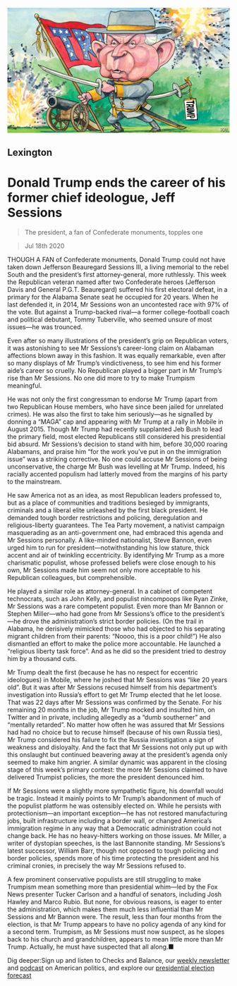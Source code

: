 ![](./images/20200718_USD000_0.jpg)

## Lexington

# Donald Trump ends the career of his former chief ideologue, Jeff Sessions

> The president, a fan of Confederate monuments, topples one

> Jul 18th 2020

THOUGH A FAN of Confederate monuments, Donald Trump could not have taken down Jefferson Beauregard Sessions III, a living memorial to the rebel South and the president’s first attorney-general, more ruthlessly. This week the Republican veteran named after two Confederate heroes (Jefferson Davis and General P.G.T. Beauregard) suffered his first electoral defeat, in a primary for the Alabama Senate seat he occupied for 20 years. When he last defended it, in 2014, Mr Sessions won an uncontested race with 97% of the vote. But against a Trump-backed rival—a former college-football coach and political debutant, Tommy Tuberville, who seemed unsure of most issues—he was trounced.

Even after so many illustrations of the president’s grip on Republican voters, it was astonishing to see Mr Sessions’s career-long claim on Alabaman affections blown away in this fashion. It was equally remarkable, even after so many displays of Mr Trump’s vindictiveness, to see him end his former aide’s career so cruelly. No Republican played a bigger part in Mr Trump’s rise than Mr Sessions. No one did more to try to make Trumpism meaningful.

He was not only the first congressman to endorse Mr Trump (apart from two Republican House members, who have since been jailed for unrelated crimes). He was also the first to take him seriously—as he signalled by donning a “MAGA” cap and appearing with Mr Trump at a rally in Mobile in August 2015. Though Mr Trump had recently supplanted Jeb Bush to lead the primary field, most elected Republicans still considered his presidential bid absurd. Mr Sessions’s decision to stand with him, before 30,000 roaring Alabamans, and praise him “for the work you’ve put in on the immigration issue” was a striking corrective. No one could accuse Mr Sessions of being unconservative, the charge Mr Bush was levelling at Mr Trump. Indeed, his racially accented populism had latterly moved from the margins of his party to the mainstream.

He saw America not as an idea, as most Republican leaders professed to, but as a place of communities and traditions besieged by immigrants, criminals and a liberal elite unleashed by the first black president. He demanded tough border restrictions and policing, deregulation and religious-liberty guarantees. The Tea Party movement, a nativist campaign masquerading as an anti-government one, had embraced this agenda and Mr Sessions personally. A like-minded nationalist, Steve Bannon, even urged him to run for president—notwithstanding his low stature, thick accent and air of twinkling eccentricity. By identifying Mr Trump as a more charismatic populist, whose professed beliefs were close enough to his own, Mr Sessions made him seem not only more acceptable to his Republican colleagues, but comprehensible.

He played a similar role as attorney-general. In a cabinet of competent technocrats, such as John Kelly, and populist nincompoops like Ryan Zinke, Mr Sessions was a rare competent populist. Even more than Mr Bannon or Stephen Miller—who had gone from Mr Sessions’s office to the president’s—he drove the administration’s strict border policies. (On the trail in Alabama, he derisively mimicked those who had objected to his separating migrant children from their parents: “Noooo, this is a poor child!”) He also dismantled an effort to make the police more accountable. He launched a “religious liberty task force”. And as he did so the president tried to destroy him by a thousand cuts.

Mr Trump dealt the first (because he has no respect for eccentric ideologues) in Mobile, where he joshed that Mr Sessions was “like 20 years old”. But it was after Mr Sessions recused himself from his department’s investigation into Russia’s effort to get Mr Trump elected that he let loose. That was 22 days after Mr Sessions was confirmed by the Senate. For his remaining 20 months in the job, Mr Trump mocked and insulted him, on Twitter and in private, including allegedly as a “dumb southerner” and “mentally retarded”. No matter how often he was assured that Mr Sessions had had no choice but to recuse himself (because of his own Russia ties), Mr Trump considered his failure to fix the Russia investigation a sign of weakness and disloyalty. And the fact that Mr Sessions not only put up with this onslaught but continued beavering away at the president’s agenda only seemed to make him angrier. A similar dynamic was apparent in the closing stage of this week’s primary contest: the more Mr Sessions claimed to have delivered Trumpist policies, the more the president denounced him.

If Mr Sessions were a slightly more sympathetic figure, his downfall would be tragic. Instead it mainly points to Mr Trump’s abandonment of much of the populist platform he was ostensibly elected on. While he persists with protectionism—an important exception—he has not restored manufacturing jobs, built infrastructure including a border wall, or changed America’s immigration regime in any way that a Democratic administration could not change back. He has no heavy-hitters working on those issues. Mr Miller, a writer of dystopian speeches, is the last Bannonite standing. Mr Sessions’s latest successor, William Barr, though not opposed to tough policing and border policies, spends more of his time protecting the president and his criminal cronies, in precisely the way Mr Sessions refused to.

A few prominent conservative populists are still struggling to make Trumpism mean something more than presidential whim—led by the Fox News presenter Tucker Carlson and a handful of senators, including Josh Hawley and Marco Rubio. But none, for obvious reasons, is eager to enter the administration, which makes them much less influential than Mr Sessions and Mr Bannon were. The result, less than four months from the election, is that Mr Trump appears to have no policy agenda of any kind for a second term. Trumpism, as Mr Sessions must now suspect, as he slopes back to his church and grandchildren, appears to mean little more than Mr Trump. Actually, he must have suspected that all along.■

Dig deeper:Sign up and listen to Checks and Balance, our [weekly newsletter](https://www.economist.com//checksandbalance/) and [podcast](https://www.economist.com//podcasts/2020/07/17/checks-and-balance-our-weekly-podcast-on-american-politics) on American politics, and explore our [presidential election forecast](https://www.economist.com/https://projects.economist.com/us-2020-forecast/president)
